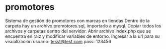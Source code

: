 # promotores
Sistema de gestión de promotores con marcas en tiendas
Dentro de la carpeta hay un archivo promotores.sql, importarlo a mysql.
Copiar todos los archivos y carpetas dentro del servidor.
Abrir archivo index.php que se encuentra en raiz y modificar variables de entorno.
Ingresar a la url para su visualización 
usuario: tesst@test.com pass: 123456

